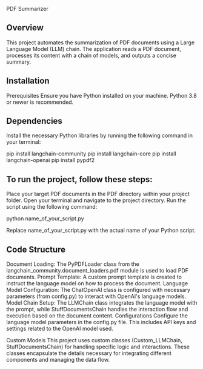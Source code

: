 PDF Summarizer

Overview
-----------------
This project automates the summarization of PDF documents using a Large Language Model (LLM) chain. The application reads a PDF document, processes its content with a chain of models, and outputs a concise summary.

Installation
-----------------------
Prerequisites
Ensure you have Python installed on your machine. Python 3.8 or newer is recommended.

Dependencies
---------------------
Install the necessary Python libraries by running the following command in your terminal:


pip install langchain-community 
pip install langchain-core 
pip install langchain-openai
pip install pypdf2


To run the project, follow these steps:
----------------------------------------

Place your target PDF documents in the PDF directory within your project folder.
Open your terminal and navigate to the project directory.
Run the script using the following command:

python name_of_your_script.py

Replace name_of_your_script.py with the actual name of your Python script.

Code Structure
-------------------
Document Loading: The PyPDFLoader class from the langchain_community.document_loaders.pdf module is used to load PDF documents.
Prompt Template: A custom prompt template is created to instruct the language model on how to process the document.
Language Model Configuration: The ChatOpenAI class is configured with necessary parameters (from config.py) to interact with OpenAI's language models.
Model Chain Setup: The LLMChain class integrates the language model with the prompt, while StuffDocumentsChain handles the interaction flow and execution based on the document content.
Configurations
Configure the language model parameters in the config.py file. This includes API keys and settings related to the OpenAI model used.

Custom Models
This project uses custom classes (Custom_LLMChain, StuffDocumentsChain) for handling specific logic and interactions. These classes encapsulate the details necessary for integrating different components and managing the data flow.
